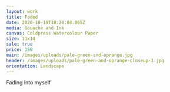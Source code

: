 ```yaml
---
layout: work
title: Faded
date: 2020-10-19T18:28:04.065Z
media: Gouache and Ink
canvas: Coldpress Watercolour Paper
size: 11x14
sale: true
price: 150
main: /images/uploads/pale-green-and-oprange.jpg
header: /images/uploads/pale-green-and-oprange-closeup-1.jpg
orientation: Landscape
---
```

Fading into myself
